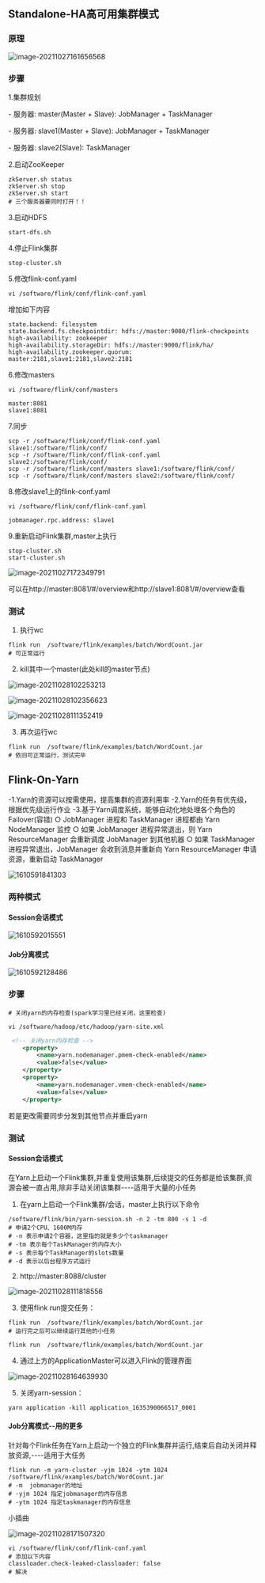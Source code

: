 ## Standalone-HA高可用集群模式

### 原理

![image-20211027161656568](.\img\image-20211027161656568.png)

### 步骤

1.集群规划

\- 服务器: master(Master + Slave): JobManager + TaskManager

\- 服务器: slave1(Master + Slave): JobManager + TaskManager

\- 服务器: slave2(Slave): TaskManager

2.启动ZooKeeper

```shell
zkServer.sh status
zkServer.sh stop
zkServer.sh start
# 三个服务器要同时打开！！
```

3.启动HDFS

```shell
start-dfs.sh
```

4.停止Flink集群

```shell
stop-cluster.sh
```

5.修改flink-conf.yaml

```shell
vi /software/flink/conf/flink-conf.yaml
```



增加如下内容

```shell
state.backend: filesystem
state.backend.fs.checkpointdir: hdfs://master:9000/flink-checkpoints
high-availability: zookeeper
high-availability.storageDir: hdfs://master:9000/flink/ha/
high-availability.zookeeper.quorum: master:2181,slave1:2181,slave2:2181
```

6.修改masters

```shell
vi /software/flink/conf/masters

master:8081
slave1:8081
```

7.同步

```shell
scp -r /software/flink/conf/flink-conf.yaml slave1:/software/flink/conf/
scp -r /software/flink/conf/flink-conf.yaml slave2:/software/flink/conf/
scp -r /software/flink/conf/masters slave1:/software/flink/conf/
scp -r /software/flink/conf/masters slave2:/software/flink/conf/
```

8.修改slave1上的flink-conf.yaml

```shell
vi /software/flink/conf/flink-conf.yaml

jobmanager.rpc.address: slave1
```

9.重新启动Flink集群,master上执行

```shell
stop-cluster.sh
start-cluster.sh
```

![image-20211027172349791](.\img\image-20211027172349791.png)

可以在http://master:8081/#/overview和http://slave1:8081/#/overview查看

### 测试

1. 执行wc

```shell
flink run  /software/flink/examples/batch/WordCount.jar
# 可正常运行
```

2. kill其中一个master(此处kill的master节点)

![image-20211028102253213](.\img\image-20211028102253213.png)

![image-20211028102356623](.\img\image-20211028102356623.png)

![image-20211028111352419](.\img\image-20211028111352419.png)

3. 再次运行wc

```shell
flink run  /software/flink/examples/batch/WordCount.jar
# 依旧可正常运行，测试完毕
```

## Flink-On-Yarn

-1.Yarn的资源可以按需使用，提高集群的资源利用率
-2.Yarn的任务有优先级，根据优先级运行作业
-3.基于Yarn调度系统，能够自动化地处理各个角色的 Failover(容错)
○ JobManager 进程和 TaskManager 进程都由 Yarn NodeManager 监控
○ 如果 JobManager 进程异常退出，则 Yarn ResourceManager 会重新调度 JobManager 到其他机器
○ 如果 TaskManager 进程异常退出，JobManager 会收到消息并重新向 Yarn ResourceManager 申请资源，重新启动 TaskManager

![1610591841303](.\img\1610591841303.png)

### 两种模式

#### Session会话模式

![1610592015551](.\img\1610592015551.png)

#### Job分离模式

![1610592128486](.\img\1610592128486.png)

### 步骤

```shell
# 关闭yarn的内存检查(spark学习里已经关闭，这里检查)

vi /software/hadoop/etc/hadoop/yarn-site.xml
```

```xml
 <!-- 关闭yarn内存检查 -->
    <property>
        <name>yarn.nodemanager.pmem-check-enabled</name>
        <value>false</value>
    </property>
    <property>
        <name>yarn.nodemanager.vmem-check-enabled</name>
        <value>false</value>
    </property>
```

若是更改需要同步分发到其他节点并重启yarn

### 测试

#### Session会话模式

在Yarn上启动一个Flink集群,并重复使用该集群,后续提交的任务都是给该集群,资源会被一直占用,除非手动关闭该集群----适用于大量的小任务

1. 在yarn上启动一个Flink集群/会话，master上执行以下命令

```shell
/software/flink/bin/yarn-session.sh -n 2 -tm 800 -s 1 -d
# 申请2个CPU、1600M内存
# -n 表示申请2个容器，这里指的就是多少个taskmanager
# -tm 表示每个TaskManager的内存大小
# -s 表示每个TaskManager的slots数量
# -d 表示以后台程序方式运行
```

2. http://master:8088/cluster

![image-20211028111818556](.\img\image-20211028111818556.png)

3. 使用flink run提交任务：

```shell
flink run  /software/flink/examples/batch/WordCount.jar
# 运行完之后可以继续运行其他的小任务

flink run  /software/flink/examples/batch/WordCount.jar
```

4. 通过上方的ApplicationMaster可以进入Flink的管理界面

![image-20211028164639930](.\img\image-20211028164639930.png)

5. 关闭yarn-session：

```shell
yarn application -kill application_1635390066517_0001	
```

#### Job分离模式--用的更多

针对每个Flink任务在Yarn上启动一个独立的Flink集群并运行,结束后自动关闭并释放资源,----适用于大任务

```shell
flink run -m yarn-cluster -yjm 1024 -ytm 1024 /software/flink/examples/batch/WordCount.jar
# -m  jobmanager的地址
# -yjm 1024 指定jobmanager的内存信息
# -ytm 1024 指定taskmanager的内存信息
```

小插曲

![image-20211028171507320](.\img\image-20211028171507320.png)

```shell
vi /software/flink/conf/flink-conf.yaml 
# 添加以下内容
classloader.check-leaked-classloader: false
# 解决
```





